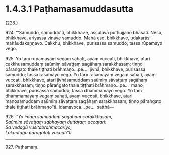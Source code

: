 

# 1.4.3.1 Paṭhamasamuddasutta





(228.)

924\. “‘Samuddo, samuddo’ti, bhikkhave, assutavā puthujjano bhāsati. Neso, bhikkhave, ariyassa vinaye samuddo. Mahā eso, bhikkhave, udakarāsi mahāudakaṇṇavo. Cakkhu, bhikkhave, purisassa samuddo; tassa rūpamayo vego.

925\. Yo taṃ rūpamayaṃ vegaṃ sahati, ayaṃ vuccati, bhikkhave, atari cakkhusamuddaṃ saūmiṃ sāvaṭṭaṃ sagāhaṃ sarakkhasaṃ; tiṇṇo pāraṅgato thale tiṭṭhati brāhmaṇo…pe…  jivhā, bhikkhave, purisassa samuddo; tassa rasamayo vego. Yo taṃ rasamayaṃ vegaṃ sahati, ayaṃ vuccati, bhikkhave, atari jivhāsamuddaṃ saūmiṃ sāvaṭṭaṃ sagāhaṃ sarakkhasaṃ; tiṇṇo pāraṅgato thale tiṭṭhati brāhmaṇo…pe…  mano, bhikkhave, purisassa samuddo; tassa dhammamayo vego. Yo taṃ dhammamayaṃ vegaṃ sahati, ayaṃ vuccati, bhikkhave, atari manosamuddaṃ saūmiṃ sāvaṭṭaṃ sagāhaṃ sarakkhasaṃ; tiṇṇo pāraṅgato thale tiṭṭhati brāhmaṇo”ti. Idamavoca…pe…  satthā—

926\. _“Yo imaṃ samuddaṃ sagāhaṃ sarakkhasaṃ,_  
_Saūmiṃ sāvaṭṭaṃ sabhayaṃ duttaraṃ accatari;_  
_Sa vedagū vusitabrahmacariyo,_  
_Lokantagū pāragatoti vuccatī”ti._  


---

927\. Paṭhamaṃ.





